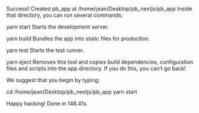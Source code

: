 Success! Created pb_app at /home/jean/Desktop/pb_nextjs/pb_app
Inside that directory, you can run several commands:

  yarn start
    Starts the development server.

  yarn build
    Bundles the app into static files for production.

  yarn test
    Starts the test runner.

  yarn eject
    Removes this tool and copies build dependencies, configuration files
    and scripts into the app directory. If you do this, you can’t go back!

We suggest that you begin by typing:

  cd /home/jean/Desktop/pb_nextjs/pb_app
  yarn start

Happy hacking!
Done in 148.41s.